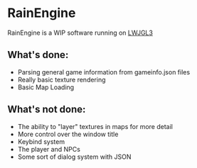 # RainEngine

RainEngine is a WIP software running on [LWJGL3](https://www.lwjgl.org/)


## What's done:
* Parsing general game information from gameinfo.json files
* Really basic texture rendering
* Basic Map Loading


## What's not done:
* The ability to "layer" textures in maps for more detail
* More control over the window title
* Keybind system
* The player and NPCs
* Some sort of dialog system with JSON